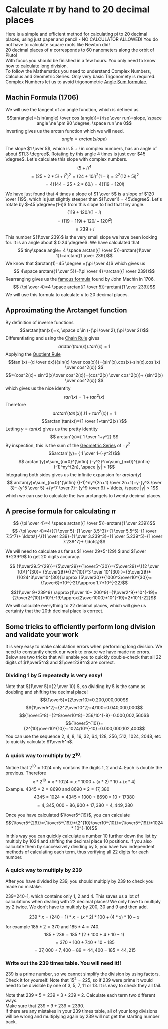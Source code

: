 # Calculate $\pi$ by hand to 20 decimal places
Here is a simple and efficient method for calculating pi to 20 decimal places, using just paper and pencil - NO CALCULATOR ALLOWED!  You do not have to calculate square roots like Newton did!  
20 decimal places of $\pi$ corresponds to 60 nanometers along the orbit of Pluto!   
With focus you should be finished in a few hours. 
You only need to know how to calculate long division.  
To follow the Mathematics you need to understand Complex Numbers, Calculus and Geometric Series. Only very basic Trigonomety is required. Complex Numbers let us to avoid trigonometric [Angle Sum formulae](https://en.wikipedia.org/wiki/List_of_trigonometric_identities#Angle_sum_and_difference_identities).

## Machin Formula (1706)

We will use the tangent of an angle function, which is defined as
$$tan(angle)={sin(angle) \over cos (angle)}={rise \over run}=slope, \space angle \ne \pm 90 \degree, \space run \ne 0$$
Inverting gives us the arctan function which we will need.
$$angle=arctan(slope)$$

The slope $1 \over 5$, which is $5+i$ in complex numbers, has an angle of about $11.3 \degree$. Rotating by this angle 4 times is just over $45 \degree$. Let's calculate this slope with complex numbers. 
$$(5+i)^4$$
$$=(25+2*5i+i^2)^2=(24+10i)^2(1-i)=2^2(12+5i)^2$$
$$=4(144-25+2*60i)=4(119+120i)$$

We have just found that 4 times a slope of $1 \over 5$ is a slope of $120 \over 119$, which is just slightly steeper than ${1\over1} = 45\degree$. Let's rotate by $-45 \degree=(1-i)$ from this slope to find that tiny angle.
$$(119+120i)(1-i)$$
$$=(119-119i+120i-120i^2)$$
$$=239+i$$
This number ${1\over 239}$ is the very small slope we have been looking for. It is an angle about $ 0.24 \degree$.
We have calculated that
$$ tiny\space angle= 4 \space arctan({1 \over 5})-arctan({1\over 1})=arctan({1 \over 239})$$
We know that $arctan(1)=45 \degree ={\pi \over 4}$ which gives us
$$ 4\space arctan({1 \over 5})-{\pi \over 4}=arctan({1 \over 239})$$
Rearranging gives us the [famous formula](https://en.wikipedia.org/wiki/Machin-like_formula) found by John Machin in 1706.
$$ {\pi \over 4}=4 \space arctan({1 \over 5})-arctan({1 \over 239})$$
We will use this formula to calculate $\pi$ to 20 decimal places.  

## Approximating the Arctanget function

By definition of inverse functions
$$arctan(tan(x))=x, \space x \in (-{\pi \over 2},{\pi \over 2})$$
Differentiating and using the [Chain Rule](https://en.wikipedia.org/wiki/Chain_rule) gives
$$arctan'(tan(x)).tan'(x)=1 $$
Applying the [Quotient Rule](https://en.wikipedia.org/wiki/Quotient_rule)
$$tan'(x)={d \over dx}({sin(x) \over cos(x)})={sin'(x).cos(x)-sin(x).cos'(x) \over cos^2(x)} $$
$$={cos^2(x)+ sin^2(x)\over cos^2(x)}={cos^2(x) \over cos^2(x)}+ {sin^2(x) \over cos^2(x)} $$
which gives us the nice identity
$$tan'(x)= 1 + tan^2(x) $$
Therefore
$$arctan'(tan(x)).(1+tan^2(x))=1$$
$$arctan'(tan(x))={1 \over 1+tan^2(x) }$$
Letting $y=tan(x)$ gives us the pretty identity
$$ arctan'(y)={ 1 \over 1+y^2} $$
By inspection, this is the sum of the [Geometric Series](https://en.wikipedia.org/wiki/Geometric_series) of $-y^2$
 $$arctan'(y)= { 1 \over 1-(-y^2)}$$
$$ arctan'(y)=\sum_{n=0}^{\infin} (-y^2)^n=\sum_{n=0}^{\infin} (-1)^ny^{2n}, \space |y| < 1$$
Integrating both sides gives us the infinite expansion for $arctan(y)$
$$ arctan(y)=\sum_{n=0}^{\infin} {(-1)^ny^{2n+1} \over 2n+1}=y-{y^3 \over 3}- {y^5 \over 5} +{y^7 \over 7}- {y^9 \over 9} + \ldots, \space |y| < 1$$
which we can use to calculate the two arctangets to twenty decimal places.
## A precise formula for calculating $\pi$
$$ {\pi \over 4}=4 \space arctan({1 \over 5})-arctan({1 \over 239})$$
$$ {\pi \over 4}=4\{{1 \over 5}-{1 \over 3.5^3}+{1 \over 5.5^5}-{1 \over 7.5^7}+ \ldots\}-\{{1 \over 239}-{1 \over 3.239^3}+{1 \over 5.239^5}-{1 \over 7.239^7}+ \ldots\}$$

We will need to calculate as far as $1 \over 29*5^{29} $ and $1\over 9*239^9$ to get 20 digits accuracy.

$$ {1\over29.5^{29}}={5\over29}*{1\over5^{30}}={5\over29}*\{{2 \over 10}\}^{30}= {5\over29}*{(2^{10})^3 \over 10^{30} }={5\over29}* {1024^3\over10^{30}}\approx {5\over30}*{1000^3\over10^{30}}={1\over6}*10^{-21}\approx 1.7*10^{-22}$$

$${1\over 9*239^9} \approx{1\over 10* 200^9}={1\over2^9}*10^{-19}={2\over2^{10}}*10^{-19}\approx{2\over1000}*10^{-19}=2*10^{-22}$$
We will calculate everything to 22 decimal places, which will give us certainty that the 20th decimal place is correct.

## Some tricks to efficiently perform long division and validate your work
It is very easy to make calculation errors when performing long division. We need to constantly check our work to ensure we have made no errors.  
Below are two tricks that will enable you to quickly double-check that all 22 digits of $1\over5^n$ and $1\over239^n$ are correct.
### Dividing 1 by 5 repeatedly is very easy!
Note that ${1\over 5}={2 \over 10} $, so dividing by 5 is the same as doubling and shifting the decimal place!
$${1\over5}={2\over10}=0.200,000,000$$
$${1\over5^2}={2^2\over10^2}=4/100=0.040,000,000$$
$${1\over5^8}={2^8\over10^8}=256/10^{-8}=0.000,002,560$$
$${1\over5^{10}}={2^{10}\over10^{10}}=1024/10^{-10}=0.000,000,102,400$$
You can use the sequence 2, 4, 8, 16, 32, 64, 128, 256, 512, 1024, 2048, etc to quickly calculate $1\over5^n$.

### A quick way to multiply by $2^{10}$.
Notice that $2^{10}=1024$ only contains the digits 1, 2 and 4. Each is double the previous.
Therefore
$$x*2^{10}=x*1024=x*1000+(x*2)*10+(x*4)$$
Example. $4345*2=8690$ and $8690*2=17,380$
$$ 4345 * 1024= 4345*1000 + 8690*10+17380 $$
$$=4,345,000 + 86,900 + 17,380=4,449,280$$

Once you have calculated $1\over5^{19}$, you can calculate
$${1\over5^{29}}={1\over5^{19}}*{2^{10}\over10^{10}}={1\over5^{19}}*1024 * 10^{-10}$$
In this way you can quickly calculate a number 10 further down the list by multiply by 1024 and shifting the decimal place 10 positions. If you also calculate them by successively dividing by 5, you have two independent methods of calculating each term, thus verifying all 22  digits for each number.
### A quick way to multiply by 239
After you have divided by 239, you should multiply by 239 to check you made no mistake.

239=240-1, which contains only 1, 2 and 4. This saves us a lot of calculations when dealing with 22 decimal places! We only have to multiply by 2 twice. We don't have to multiply by 200, 30 and 9 and then add.


$$239*x=(240-1)*x = (x*2)*100 +(4*x)*10-x $$
    
for example $185*2=370$ and $185*4=740$.
$$185*239=185*(2*100+4*10-1)$$
$$=370*100+740*10-185$$
$$=37,000+7,400-89=44,400-185=44,215$$
### Write out the 239 times table. You will need it!!
239 is a prime number, so we cannot simplify the division by using factors. Check it for yourself. Note that $15^2=225$, so if 239 were prime it would need to be divisible by one of 3, 5, 7, 11 or 13. It is easy to check they all fail.


Note that $239*5=239*3+239*2$. Calculate each term two different ways.  
Make sure that $239*9+239=2390$.  
If there are any mistakes in your 239 times table, all of your long divisions will be wrong and multiplying again by 239 will not get the starting number back.